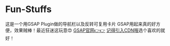 # Fun-Stuffs
这是一个用GSAP Plugin做的导航栏以及反转可复用卡片
GSAP用起来真的好方便，效果贼棒！最近狂迷这玩意😍
[GSAP官网👉👉](https://greensock.com/gsap/)
[记得引入CDN哦](https://cdnjs.com/libraries?q=gsap)选个喜欢的就好！
